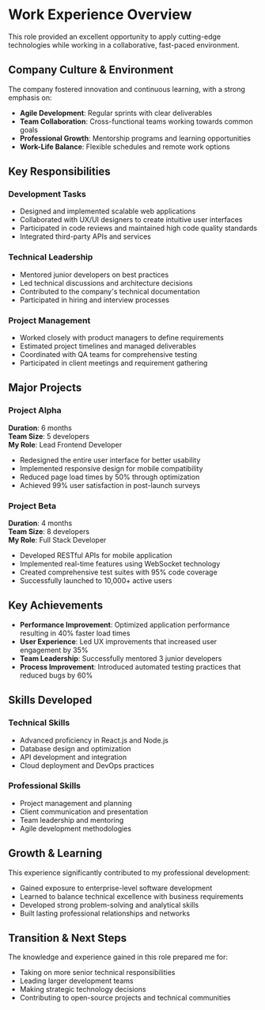 # Work Experience Overview

This role provided an excellent opportunity to apply cutting-edge technologies while working in a collaborative, fast-paced environment.

## Company Culture & Environment

The company fostered innovation and continuous learning, with a strong emphasis on:
- **Agile Development**: Regular sprints with clear deliverables
- **Team Collaboration**: Cross-functional teams working towards common goals
- **Professional Growth**: Mentorship programs and learning opportunities
- **Work-Life Balance**: Flexible schedules and remote work options

## Key Responsibilities

### Development Tasks
- Designed and implemented scalable web applications
- Collaborated with UX/UI designers to create intuitive user interfaces
- Participated in code reviews and maintained high code quality standards
- Integrated third-party APIs and services

### Technical Leadership
- Mentored junior developers on best practices
- Led technical discussions and architecture decisions
- Contributed to the company's technical documentation
- Participated in hiring and interview processes

### Project Management
- Worked closely with product managers to define requirements
- Estimated project timelines and managed deliverables
- Coordinated with QA teams for comprehensive testing
- Participated in client meetings and requirement gathering

## Major Projects

### Project Alpha
**Duration**: 6 months  
**Team Size**: 5 developers  
**My Role**: Lead Frontend Developer

- Redesigned the entire user interface for better usability
- Implemented responsive design for mobile compatibility
- Reduced page load times by 50% through optimization
- Achieved 99% user satisfaction in post-launch surveys

### Project Beta
**Duration**: 4 months  
**Team Size**: 8 developers  
**My Role**: Full Stack Developer

- Developed RESTful APIs for mobile application
- Implemented real-time features using WebSocket technology
- Created comprehensive test suites with 95% code coverage
- Successfully launched to 10,000+ active users

## Key Achievements

- **Performance Improvement**: Optimized application performance resulting in 40% faster load times
- **User Experience**: Led UX improvements that increased user engagement by 35%
- **Team Leadership**: Successfully mentored 3 junior developers
- **Process Improvement**: Introduced automated testing practices that reduced bugs by 60%

## Skills Developed

### Technical Skills
- Advanced proficiency in React.js and Node.js
- Database design and optimization
- API development and integration
- Cloud deployment and DevOps practices

### Professional Skills
- Project management and planning
- Client communication and presentation
- Team leadership and mentoring
- Agile development methodologies

## Growth & Learning

This experience significantly contributed to my professional development:
- Gained exposure to enterprise-level software development
- Learned to balance technical excellence with business requirements
- Developed strong problem-solving and analytical skills
- Built lasting professional relationships and networks

## Transition & Next Steps

The knowledge and experience gained in this role prepared me for:
- Taking on more senior technical responsibilities
- Leading larger development teams
- Making strategic technology decisions
- Contributing to open-source projects and technical communities
